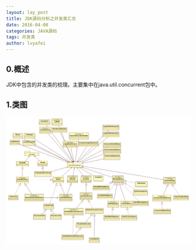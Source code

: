 ```yaml
---
layout: lay_post
title: JDK源码分析之并发类汇总
date: 2016-04-08
categories: JAVA源码
tags: 并发类
author: lvyafei
---
```


## 0.概述

JDK中包含的并发类的梳理。主要集中在java.util.concurrent包中。
<!-- more -->

## 1.类图

![IO类图](/images/java源码/concurrent-self类图.jpg)

